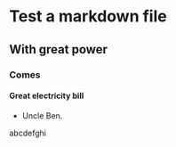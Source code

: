 # Test a markdown file

## With great power

### Comes

#### Great electricity bill

- Uncle Ben.

abcdefghi